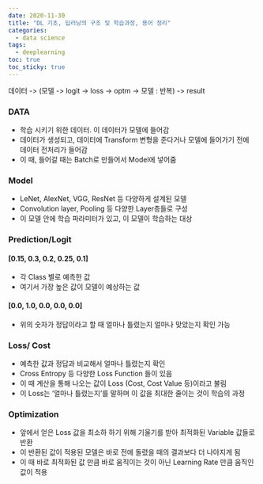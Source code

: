 ```yaml
---
date: 2020-11-30  
title: "DL 기초, 딥러닝의 구조 및 학습과정, 용어 정리"  
categories:
  - data science  
tags: 
  - deeplearning  
toc: true  
toc_sticky: true 
---
```

데이터 -> (모델 -> logit -> loss -> optm -> 모델 : 반복) -> result


### DATA
- 학습 시키기 위한 데이터. 이 데이터가 모델에 들어감
- 데이터가 생성되고, 데이터에 Transform 변형을 준다거나 모델에 들어가기 전에 데이터 전처리가 들어감
- 이 때, 들어갈 때는 Batch로 만들어서 Model에 넣어줌

### Model
- LeNet, AlexNet, VGG, ResNet 등 다양하게 설계된 모델
- Convolution layer, Pooling 등 다양한 Layer층들로 구성
- 이 모델 안에 학습 파라미터가 있고, 이 모델이 학습하는 대상

### Prediction/Logit
#### [0.15, 0.3, 0.2, 0.25, 0.1]   
- 각 Class 별로 예측한 값
- 여기서 가장 높은 값이 모델이 예상하는 값  

#### [0.0, 1.0, 0.0, 0.0, 0.0]  
- 위의 숫자가 정답이라고 할 때 얼마나 틀렸는지 얼마나 맞았는지 확인 가능

### Loss/ Cost
- 예측한 값과 정답과 비교해서 얼마나 틀렸는지 확인
- Cross Entropy 등 다양한 Loss Function 들이 있음
- 이 때 계산을 통해 나오는 값이 Loss (Cost, Cost Value 등)이라고 불림
- 이 Loss는 ‘얼마나 틀렸는지’를 말하며 이 값을 최대한 줄이는 것이 학습의 과정

### Optimization
- 앞에서 얻은 Loss 값을 최소하 하기 위해 기울기를 받아 최적화된 Variable 값들로 반환
- 이 반환된 값이 적용된 모델은 바로 전에 돌렸을 때의 결과보다 더 나아지게 됨
- 이 때 바로 최적화된 값 만큼 바로 움직이는 것이 아닌 Learning Rate 만큼 움직인 값이 적용

